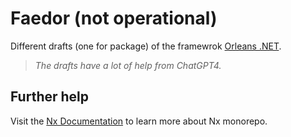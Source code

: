 # Faedor (not operational)

Different drafts (one for package) of the framewrok [Orleans .NET](https://learn.microsoft.com/dotnet/orleans/overview).

> _The drafts have a lot of help from ChatGPT4._

## Further help

Visit the [Nx Documentation](https://nx.dev) to learn more about Nx monorepo.
